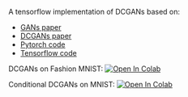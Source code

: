 A tensorflow implementation of DCGANs based on:
- [GANs paper](https://arxiv.org/abs/1406.2661)
- [DCGANs paper](https://arxiv.org/abs/1511.06434)
- [Pytorch code](https://github.com/pytorch/tutorials/blob/master/beginner_source/dcgan_faces_tutorial.py)
- [Tensorflow code](https://github.com/tensorflow/docs/blob/master/site/en/tutorials/generative/dcgan.ipynb)

DCGANs on Fashion MNIST:
[![Open In Colab](https://colab.research.google.com/assets/colab-badge.svg)](https://colab.research.google.com/github/evolveyourmind/dcgan/blob/master/dcgan_fashionmnist.ipynb)

Conditional DCGANs on MNIST:
[![Open In Colab](https://colab.research.google.com/assets/colab-badge.svg)](https://colab.research.google.com/github/EvolveYourMind/dcgan/blob/main/dcgan_cond_mnist.ipynb)
